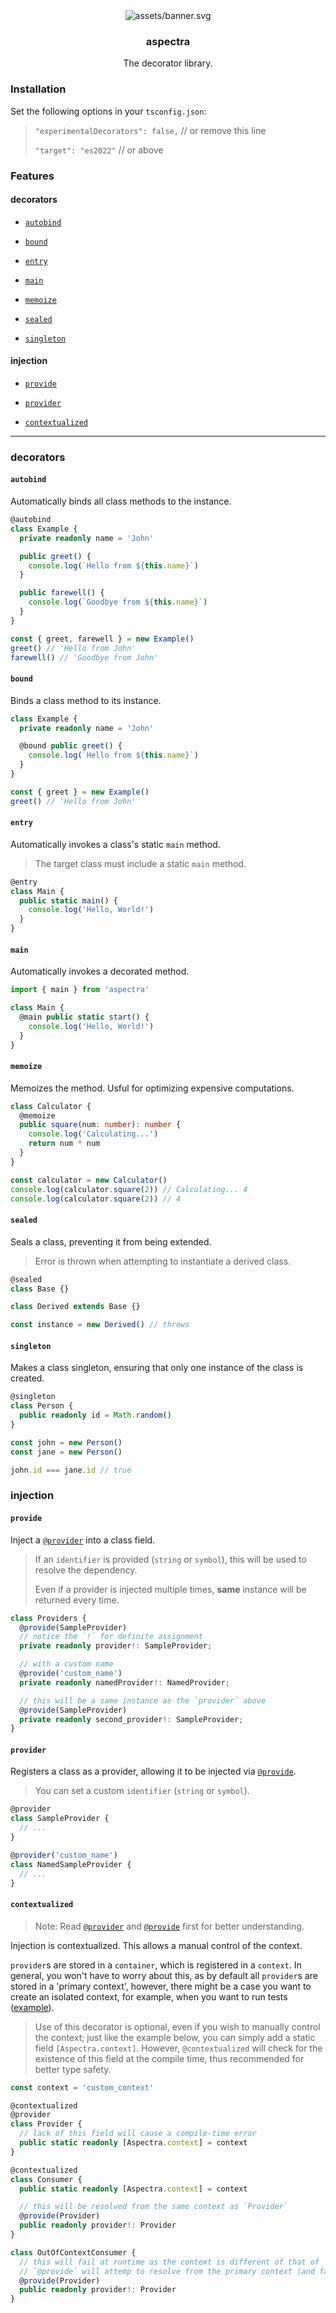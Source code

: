 [//]: # (
    DO NOT EDIT THIS FILE DIRECTLY
    run `pnpm run build:docs` to regenerate
  )


<div align='center'><img src='assets/banner.svg' alt='assets/banner.svg'></div>


<div align='center'><h3>aspectra</h3></div>


<div align='center'>The decorator library.</div>


### Installation



Set the following options in your `tsconfig.json`:


> `"experimentalDecorators": false,` // or remove this line
> 
> `"target": "es2022"` // or above



### Features



#### decorators



- [`autobind`](#autobind)



- [`bound`](#bound)



- [`entry`](#entry)



- [`main`](#main)



- [`memoize`](#memoize)



- [`sealed`](#sealed)



- [`singleton`](#singleton)



#### injection



- [`provide`](#provide)



- [`provider`](#provider)



- [`contextualized`](#contextualized)



---



### decorators



#### `autobind`



Automatically binds all class methods to the instance.





```typescript
@autobind
class Example {
  private readonly name = 'John'

  public greet() {
    console.log(`Hello from ${this.name}`)
  }

  public farewell() {
    console.log(`Goodbye from ${this.name}`)
  }
}

const { greet, farewell } = new Example()
greet() // 'Hello from John'
farewell() // 'Goodbye from John'
```





#### `bound`



Binds a class method to its instance.





```typescript
class Example {
  private readonly name = 'John'

  @bound public greet() {
    console.log(`Hello from ${this.name}`)
  }
}

const { greet } = new Example()
greet() // 'Hello from John'
```





#### `entry`



Automatically invokes a class's static `main` method.


> The target class must include a static `main` method.



```typescript
@entry
class Main {
  public static main() {
    console.log('Hello, World!')
  }
}
```





#### `main`



Automatically invokes a decorated method.





```typescript
import { main } from 'aspectra'

class Main {
  @main public static start() {
    console.log('Hello, World!')
  }
}
```





#### `memoize`



Memoizes the method. Usful for optimizing expensive computations.





```typescript
class Calculator {
  @memoize
  public square(num: number): number {
    console.log('Calculating...')
    return num * num
  }
}

const calculator = new Calculator()
console.log(calculator.square(2)) // Calculating... 4
console.log(calculator.square(2)) // 4
```





#### `sealed`



Seals a class, preventing it from being extended.


> Error is thrown when attempting to instantiate a derived class.



```typescript
@sealed
class Base {}

class Derived extends Base {}

const instance = new Derived() // throws
```





#### `singleton`



Makes a class singleton, ensuring that only one instance of the class is created.





```typescript
@singleton
class Person {
  public readonly id = Math.random()
}

const john = new Person()
const jane = new Person()

john.id === jane.id // true
```


### injection



#### `provide`



Inject a [`@provider`](#provider) into a class field.


> If an `identifier` is provided (`string` or `symbol`), this will be used to
> resolve the dependency.
> 
> Even if a provider is injected multiple times, **same** instance will
> be returned every time.



```typescript
class Providers {
  @provide(SampleProvider)
  // notice the `!` for definite assignment
  private readonly provider!: SampleProvider;

  // with a custom name
  @provide('custom_name')
  private readonly namedProvider!: NamedProvider;

  // this will be a same instance as the `provider` above
  @provide(SampleProvider)
  private readonly second_provider!: SampleProvider;
}
```





#### `provider`



Registers a class as a provider, allowing it to be injected via
[`@provide`](#provide).


> You can set a custom `identifier` (`string` or `symbol`).



```typescript
@provider
class SampleProvider {
  // ...
}

@provider('custom_name')
class NamedSampleProvider {
  // ...
}
```





#### `contextualized`



> Note: Read [`@provider`](#provider) and [`@provide`](#provide) first for
> better understanding.

Injection is contextualized. This allows a manual control of the context.

`provider`s are stored in a `container`, which is registered in a `context`.
In general, you won't have to worry about this, as by default all `provider`s
are stored in a 'primary context', however, there might be a case you want to
create an isolated context, for example, when you want to run tests
([example](https://github.com/shunueda/aspectra/blob/main/test/decorators/injection/provide.ts)).


> Use of this decorator is optional, even if you wish to manually control the
> context; just like the example below, you can simply add a static field
> `[Aspectra.context]`. However, `@contextualized` will check for the existence
> of this field at the compile time, thus recommended for better type safety.



```typescript
const context = 'custom_context'

@contextualized
@provider
class Provider {
  // lack of this field will cause a compile-time error
  public static readonly [Aspectra.context] = context
}

@contextualized
class Consumer {
  public static readonly [Aspectra.context] = context

  // this will be resolved from the same context as `Provider`
  @provide(Provider)
  public readonly provider!: Provider
}

class OutOfContextConsumer {
  // this will fail at runtime as the context is different of that of `Provider`
  // `@provide` will attemp to resolve from the primary context (and fail)
  @provide(Provider)
  public readonly provider!: Provider
}
```